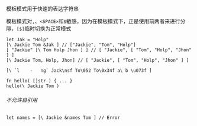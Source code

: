 模板模式用于快速的表达字符串

模板模式对`,`、`<SPACE>`和`$`敏感，因为在模板模式下，正是使用前两者来进行分隔，`[$]`临时切换为正常模式

```
let Jak = "Holp"
[\ Jackie Tom &Jak ] // ["Jackie", "Tom", "Holp"]
[ "Jackie" [\ Tom Holp Jhon ] ] // [ "Jackie", [ "Tom", "Holp", "Jhon" ] ]
[\ Jackie Tom, Holp, Jhon] // [ "Jackie", [ "Tom", "Holp", "Jhon" ] ]

[\ `l    -   ng` Jack\nsf To\052 To\0x34f a\ b \u073f ]

fn hello( []str ) { ... }
hello(\ Jackie Tom )
```



###### 不允许自引用

```
let names = [\ Jackie &names Tom ] // Error
```

